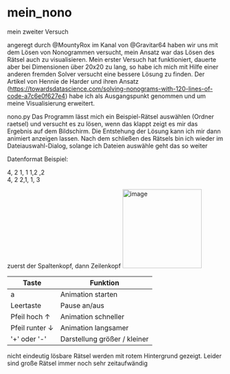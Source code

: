 # mein_nono
 mein zweiter Versuch

angeregt durch @MountyRox im Kanal von @Gravitar64 haben wir uns mit dem Lösen von Nonogrammen versucht, 
mein Ansatz war das Lösen des Rätsel auch zu visualisieren. Mein erster Versuch hat funktioniert,
dauerte aber bei Dimensionen über 20x20 zu lang, so habe ich mich mit Hilfe einer anderen fremden Solver versucht
eine bessere Lösung zu finden. Der Artikel von Hennie de Harder und ihren Ansatz 
(https://towardsdatascience.com/solving-nonograms-with-120-lines-of-code-a7c6e0f627e4) habe ich als Ausgangspunkt genommen
und um meine Visualisierung erweitert.

nono.py
Das Programm lässt mich ein Beispiel-Rätsel auswählen (Ordner raetsel) und versucht es zu lösen,
wenn das klappt zeigt es mir das Ergebnis auf dem Bildschirm. Die Entstehung der Lösung
kann ich mir dann animiert anzeigen lassen.
Nach dem schließen des Rätsels bin ich wieder im Dateiauswahl-Dialog, solange ich Dateien auswähle geht das so weiter

Datenformat Beispiel:

4, 2 1, 1 1,2 ,2<br/>
4, 2 2,1, 1, 3

zuerst der Spaltenkopf, dann Zeilenkopf
<img width="184" alt="image" src="https://user-images.githubusercontent.com/77671905/195946376-975dcfbe-3040-4910-8437-c10160131889.png">


Taste | Funktion
---|---
a| Animation starten
Leertaste | Pause an/aus
Pfeil hoch ↑ | Animation schneller
Pfeil runter ↓ | Animation langsamer
'+' oder '-' | Darstellung größer / kleiner


nicht eindeutig lösbare Rätsel werden mit rotem Hintergrund gezeigt.
Leider sind große Rätsel immer noch sehr zeitaufwändig
